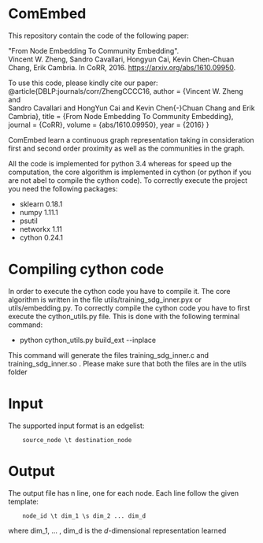 # ComEmbed
This repository contain the code of the following paper:

"From Node Embedding To Community Embedding".  
Vincent W. Zheng, Sandro Cavallari, Hongyun Cai, Kevin Chen-Chuan Chang, Erik Cambria. 
In CoRR, 2016. 
https://arxiv.org/abs/1610.09950.

To use this code, please kindly cite our paper:
@article{DBLP:journals/corr/ZhengCCCC16, 
author    = {Vincent W. Zheng and  
               Sandro Cavallari and 
               HongYun Cai and 
               Kevin Chen{-}Chuan Chang and 
               Erik Cambria}, 
  title     = {From Node Embedding To Community Embedding}, 
  journal   = {CoRR}, 
  volume    = {abs/1610.09950}, 
  year      = {2016}
}

ComEmbed learn a continuous graph representation taking in consideration first and second order proximity as well as the communities in the graph. 


All the code is implemented for python 3.4 whereas for speed up the computation, the core algorithm is implemented in cython (or python if you are not abel to compile the cython code).
To correctly execute the project you need the following packages:
 - sklearn 0.18.1
 - numpy 1.11.1
 - psutil
 - networkx 1.11
 - cython 0.24.1
 
 
# Compiling cython code
 In order to execute the cython code you have to compile it. The core algorithm is written in the file utils/training_sdg_inner.pyx or utils/embedding.py.
 To correctly compile the cython code you have to first execute the cython_utils.py file. 
 This is done with the following terminal command:
 
  - python cython_utils.py build_ext --inplace
  
 This command will generate the files training_sdg_inner.c and training_sdg_inner.so . Please make sure that both the files are in the utils folder 

# Input
The supported input format is an edgelist:

        source_node \t destination_node


# Output
The output file has n line, one for each node.
Each line follow the given template:

        node_id \t dim_1 \s dim_2 ... dim_d
 
where dim_1, ... , dim_d is the *d*-dimensional representation learned
